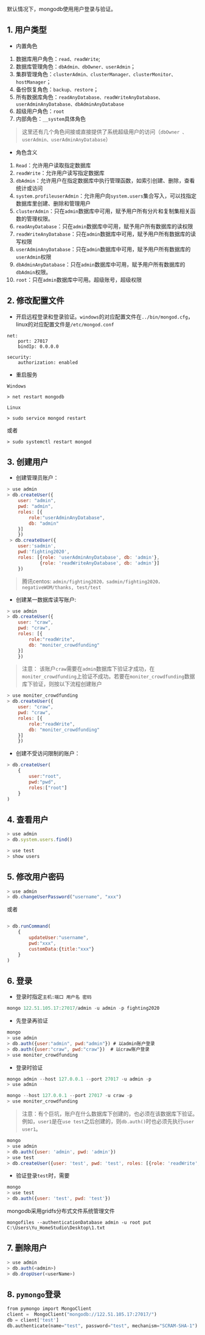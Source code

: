 默认情况下，mongodb使用用户登录与验证。
## 1. 用户类型

- 内置角色
1. 数据库用户角色：`read、readWrite`;   
2. 数据库管理角色：`dbAdmin、dbOwner、userAdmin`；    
3. 集群管理角色：`clusterAdmin、clusterManager、clusterMonitor、hostManager`；    
4. 备份恢复角色：`backup、restore`；   
5. 所有数据库角色：`readAnyDatabase、readWriteAnyDatabase、userAdminAnyDatabase、dbAdminAnyDatabase`
6. 超级用户角色：`root`         
7. 内部角色：`__system`具体角色
> 这里还有几个角色间接或直接提供了系统超级用户的访问（`dbOwner 、userAdmin、userAdminAnyDatabase`） 

- 角色含义
1. `Read`：允许用户读取指定数据库
2. `readWrite`：允许用户读写指定数据库
3. `dbAdmin`：允许用户在指定数据库中执行管理函数，如索引创建、删除，查看统计或访问
4. `system.profileuserAdmin`：允许用户向`system.users`集合写入，可以找指定数据库里创建、删除和管理用户
5. `clusterAdmin`：只在`admin`数据库中可用，赋予用户所有分片和复制集相关函数的管理权限。
6. `readAnyDatabase`：只在`admin`数据库中可用，赋予用户所有数据库的读权限
7. `readWriteAnyDatabase`：只在`admin`数据库中可用，赋予用户所有数据库的读写权限
8. `userAdminAnyDatabase`：只在`admin`数据库中可用，赋予用户所有数据库的`userAdmin`权限
9. `dbAdminAnyDatabase`：只在`admin`数据库中可用，赋予用户所有数据库的`dbAdmin`权限。
10. `root`：只在`admin`数据库中可用。超级账号，超级权限

##  2. 修改配置文件
- 开启远程登录和登录验证。`windows`的对应配置文件在`../bin/mongod.cfg`，linux的对应配置文件是`/etc/mongod.conf`
```shell
net:
    port: 27017
    bindIp: 0.0.0.0
    
security:
    authorization: enabled
```

- 重启服务

`Windows`
```shell
> net restart mongodb
```
`Linux`
```shell
> sudo service mongod restart
```
或者
```shell
> sudo systemctl restart mongod
```

## 3. 创建用户
- 创建管理员账户：
```javascript
> use admin
> db.createUser({
    user: "admin",
    pwd: "admin",
    roles: [{
        role:"userAdminAnyDatabase",
        db: "admin"
    }]
    })
 > db.createUser({
    user:'sadmin', 
    pwd:'fighting2020', 
    roles: [{role: 'userAdminAnyDatabase', db: 'admin'}, 
            {role: 'readWriteAnyDatabase', db: 'admin'}]
    })


```
> 腾讯centos: `admin/fighting2020，sadmin/fighting2020，negativeWOM/thanks, test/test`

- 创建某一数据库读写账户:
```javascript
> use admin
> db.createUser({
    user: "craw",
    pwd: "craw",
    roles: [{
        role:"readWrite",
        db: "moniter_crowdfunding"
    }]
    })
```
> 注意： 该账户`craw`需要在`admin`数据库下验证才成功，在`moniter_crowdfunding`上验证不成功。若要在`moniter_crowdfunding`数据库下验证，则按以下流程创建账户
```javascript
> use moniter_crowdfunding
> db.createUser({
    user: "craw",
    pwd: "craw",
    roles: [{
        role:"readWrite",
        db: "moniter_crowdfunding"
    }]
    })
```

- 创建不受访问限制的账户：
```javascript
> db.createUser(
    {
        user:"root",
        pwd:"pwd",
        roles:["root"]
    }
)
````

## 4. 查看用户
```javascript
> use admin
> db.system.users.find()
````

```javascript
> use test
> show users
```
## 5. 修改用户密码
```javascript
> use admin
> db.changeUserPassword("username", "xxx")
```
或者
```javascript

> db.runCommand(
    {
        updateUser:"username",
        pwd:"xxx",
        customData:{title:"xxx"}
    }
)
```



## 6. 登录
- 登录时指定`主机:端口 用户名 密码`
```javascript
mongo 122.51.105.17:27017/admin -u admin -p fighting2020
```

- 先登录再验证
```javascript
mongo
> use admin
> db.auth({user:"admin", pwd:"admin"}) # 以admin账户登录
> db.auth({user:"craw", pwd:"craw"})  # 以craw账户登录
> use moniter_crowdfunding
```

- 登录时验证

```javascript
mongo admin --host 127.0.0.1 --port 27017 -u admin -p
> use admin
```

```javascript
mongo --host 127.0.0.1 --port 27017 -u craw -p
> use moniter_crowdfunding
```

> 注意：有个巨坑，账户在什么数据库下创建的，也必须在该数据库下验证。例如，`user1`是在`use test`之后创建的，则`db.auth()`时也必须先执行`user user1`。
```javascript
mongo
> use admin
> db.auth({user: 'admin', pwd: 'admin'})
> use test
> db.createUser({user: 'test', pwd: 'test', roles: [{role: 'readWrite', db: 'test'}]})
```
- 验证登录`test`时，需要
```javascript
mongo
> use test
> db.auth({user: 'test', pwd: 'test'})
```

mongodb采用gridfs分布式文件系统管理文件
```
mongofiles --authenticationDatabase admin -u root put  C:\Users\Yu_HomeStudio\Desktop\1.txt

```

## 7. 删除用户

````javascript
> use admin
> db.auth(<admin>)
> db.dropUser(<userName>)
````

## 8. `pymongo`登录

````python
from pymongo import MongoClient
client =  MongoClient("mongodb://122.51.105.17:27017/")
db = client['test']
db.authenticate(name="test", password="test", mechanism="SCRAM-SHA-1")  # (账户,  密码, mechanism)